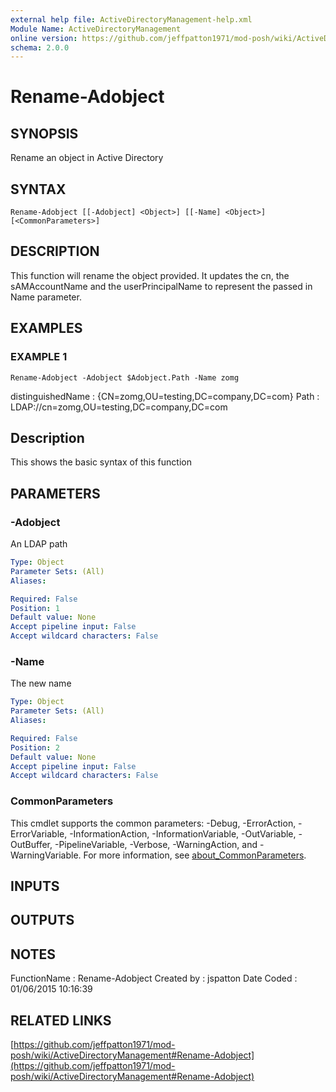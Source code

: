 ```yaml
---
external help file: ActiveDirectoryManagement-help.xml
Module Name: ActiveDirectoryManagement
online version: https://github.com/jeffpatton1971/mod-posh/wiki/ActiveDirectoryManagement#Rename-Adobject
schema: 2.0.0
---
```


# Rename-Adobject

## SYNOPSIS
Rename an object in Active Directory

## SYNTAX

```
Rename-Adobject [[-Adobject] <Object>] [[-Name] <Object>] [<CommonParameters>]
```

## DESCRIPTION
This function will rename the object provided.
It updates the cn,
the sAMAccountName and the userPrincipalName to represent the passed
in Name parameter.

## EXAMPLES

### EXAMPLE 1
```
Rename-Adobject -Adobject $Adobject.Path -Name zomg
```

distinguishedName : {CN=zomg,OU=testing,DC=company,DC=com}
Path              : LDAP://cn=zomg,OU=testing,DC=company,DC=com

Description
-----------
This shows the basic syntax of this function

## PARAMETERS

### -Adobject
An LDAP path

```yaml
Type: Object
Parameter Sets: (All)
Aliases:

Required: False
Position: 1
Default value: None
Accept pipeline input: False
Accept wildcard characters: False
```

### -Name
The new name

```yaml
Type: Object
Parameter Sets: (All)
Aliases:

Required: False
Position: 2
Default value: None
Accept pipeline input: False
Accept wildcard characters: False
```

### CommonParameters
This cmdlet supports the common parameters: -Debug, -ErrorAction, -ErrorVariable, -InformationAction, -InformationVariable, -OutVariable, -OutBuffer, -PipelineVariable, -Verbose, -WarningAction, and -WarningVariable. For more information, see [about_CommonParameters](http://go.microsoft.com/fwlink/?LinkID=113216).

## INPUTS

## OUTPUTS

## NOTES
FunctionName : Rename-Adobject
Created by   : jspatton
Date Coded   : 01/06/2015 10:16:39

## RELATED LINKS

[https://github.com/jeffpatton1971/mod-posh/wiki/ActiveDirectoryManagement#Rename-Adobject](https://github.com/jeffpatton1971/mod-posh/wiki/ActiveDirectoryManagement#Rename-Adobject)

